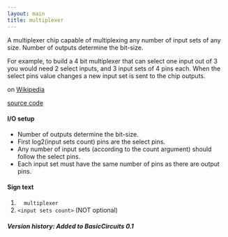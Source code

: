 ```yaml
---
layout: main
title: multiplexer
---
```


A multiplexer chip capable of multiplexing any number of input sets of any size. Number of outputs determine the bit-size.

For example, to build a 4 bit multiplexer that can select one input out of 3 you would need 2 select inputs, and 3 input sets of 4 pins each.
When the select pins value changes a new input set is sent to the chip outputs. 

on [Wikipedia](http://en.wikipedia.org/wiki/Multiplexer)

[source code](https://github.com/eisental/BasicCircuits/blob/master/src/main/java/org/tal/basiccircuits/multiplexer.java)

#### I/O setup 
* Number of outputs determine the bit-size.
* First log2(input sets count) pins are the select pins. 
* Any number of input sets (according to the count argument) should follow the select pins.
* Each input set must have the same number of pins as there are output pins.

#### Sign text
1. `   multiplexer   `
2. ` <input sets count> ` (NOT optional)

##### Version history: Added to BasicCircuits 0.1